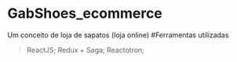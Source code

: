 # GabShoes_ecommerce
Um conceito de loja de sapatos (loja online)
#Ferramentas utilizadas
> ReactJS;
> Redux + Saga;
> Reactotron;
